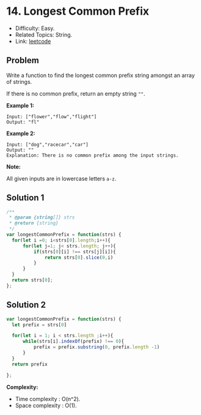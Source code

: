 # 14. Longest Common Prefix

- Difficulty: Easy.
- Related Topics: String.
- Link: [leetcode](https://leetcode.com/problems/longest-common-prefix)

## Problem

Write a function to find the longest common prefix string amongst an array of strings.

If there is no common prefix, return an empty string ```""```.

**Example 1:**

```
Input: ["flower","flow","flight"]
Output: "fl"
```

**Example 2:**

```
Input: ["dog","racecar","car"]
Output: ""
Explanation: There is no common prefix among the input strings.
```

**Note:**

All given inputs are in lowercase letters ```a-z```.

## Solution 1 

```javascript
/**
 * @param {string[]} strs
 * @return {string}
 */
var longestCommonPrefix = function(strs) {
  for(let i =0; i<strs[0].length;i++){
      for(let j=1; j< strs.length; j++){
          if(strs[0][i] !== strs[j][i]){
              return strs[0].slice(0,i)
          }
      }
  }
  return strs[0];
};
```
## Solution 2 

```javascript
var longestCommonPrefix = function(strs) {
  let prefix = strs[0]

  for(let i = 1; i < strs.length ;i++){
      while(strs[i].indexOf(prefix) !== 0){
          prefix = prefix.substring(0, prefix.length -1)
      }
  }
  return prefix

};
```



**Complexity:**

* Time complexity : O(n^2).
* Space complexity : O(1).